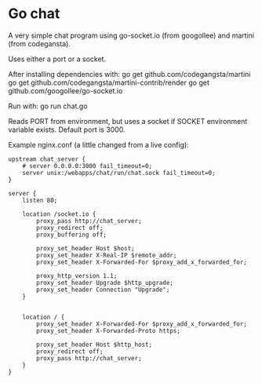 Go chat
=======

A very simple chat program using go-socket.io (from googollee) and martini
(from codegansta).

Uses either a port or a socket.

After installing dependencies with:
    go get     github.com/codegangsta/martini
    go get github.com/codegangsta/martini-contrib/render
    go get github.com/googollee/go-socket.io


Run with:
    go run chat.go

Reads PORT from environment, but uses a socket if SOCKET environment variable
exists. Default port is 3000.

Example nginx.conf (a little changed from a live config):

    upstream chat_server {
        # server 0.0.0.0:3000 fail_timeout=0;
        server unix:/webapps/chat/run/chat.sock fail_timeout=0;
    }

    server {
        listen 80;

        location /socket.io {
            proxy_pass http://chat_server;
            proxy_redirect off;
            proxy_buffering off;

            proxy_set_header Host $host;
            proxy_set_header X-Real-IP $remote_addr;
            proxy_set_header X-Forwarded-For $proxy_add_x_forwarded_for;

            proxy_http_version 1.1;
            proxy_set_header Upgrade $http_upgrade;
            proxy_set_header Connection "Upgrade";
        }


        location / {
            proxy_set_header X-Forwarded-For $proxy_add_x_forwarded_for;
            proxy_set_header X-Forwarded-Proto https;

            proxy_set_header Host $http_host;
            proxy_redirect off;
            proxy_pass http://chat_server;
        }
    }
